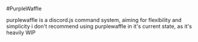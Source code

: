 #PurpleWaffle

purplewaffle is a discord.js command system, aiming for flexibility and simplicity
i don't recommend using purplewaffle in it's current state, as it's heavily WIP